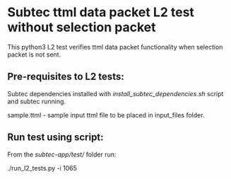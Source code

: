 # Subtec ttml data packet L2 test without selection packet

This python3 L2 test verifies ttml data packet functionality when selection
packet is not sent.

## Pre-requisites to L2 tests:

Subtec dependencies installed with *install_subtec_dependencies.sh* script
and subtec running.

sample.ttml - sample input ttml file to be placed in input_files folder.

## Run test using script:

From the *subtec-app/test/* folder run:

./run_l2_tests.py -i 1065